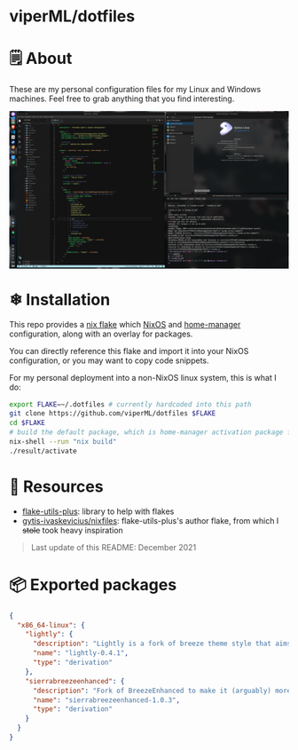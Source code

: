 
<!-- Create a centered title -->
<p align="center">
  <h1>viperML/dotfiles</h1>
</p>

# 🗒 About
These are my personal configuration files for my Linux and Windows machines. Feel free to grab anything that you find interesting.


<div align="center">
  <div style="display: flex; align-items: flex-start;">
    <img alt="Desktop screenshot" src=".img/20211118.png" width="100%"/>
  </div>
</div>

# ❄ Installation

This repo provides a [nix flake](https://nixos.wiki/wiki/Flakes) which [NixOS](https://nixos.wiki/wiki/NixOS) and [home-manager](https://github.com/nix-community/home-manager) configuration, along with an overlay for packages.

You can directly reference this flake and import it into your NixOS configuration, or you may want to copy code snippets.

For my personal deployment into a non-NixOS linux system, this is what I do:

```bash
export FLAKE=~/.dotfiles # currently hardcoded into this path
git clone https://github.com/viperML/dotfiles $FLAKE
cd $FLAKE
# build the default package, which is home-manager activation package for user "ayats"
nix-shell --run "nix build"
./result/activate
```


# 💾 Resources
- [flake-utils-plus](https://github.com/gytis-ivaskevicius/flake-utils-plus): library to help with flakes
- [gytis-ivaskevicius/nixfiles](https://github.com/gytis-ivaskevicius/nixfiles): flake-utils-plus's author flake, from which I ~~stole~~ took heavy inspiration


> Last update of this README: December 2021

# 📦 Exported packages

<!--BEGIN-->
```json
{
  "x86_64-linux": {
    "lightly": {
      "description": "Lightly is a fork of breeze theme style that aims to be visually modern and minimalistic.",
      "name": "lightly-0.4.1",
      "type": "derivation"
    },
    "sierrabreezeenhanced": {
      "description": "Fork of BreezeEnhanced to make it (arguably) more minimalistic and informative",
      "name": "sierrabreezeenhanced-1.0.3",
      "type": "derivation"
    }
  }
}
```
<!--END-->
